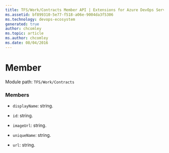 ```yaml
---
title: TFS/Work/Contracts Member API | Extensions for Azure DevOps Services
ms.assetid: bf899310-5e77-f518-a06e-9004da3f5306
ms.technology: devops-ecosystem
generated: true
author: chcomley
ms.topic: article
ms.author: chcomley
ms.date: 08/04/2016
---
```


# Member

Module path: `TFS/Work/Contracts`

### Members

- `displayName`: string.

- `id`: string.

- `imageUrl`: string.

- `uniqueName`: string.

- `url`: string.
